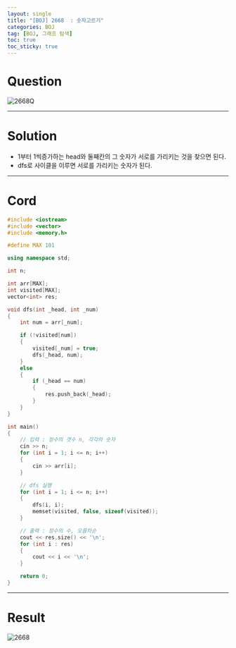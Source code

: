 ```yaml
---
layout: single
title: "[BOJ] 2668  : 숫자고르기"
categories: BOJ
tag: [BOJ, 그래프 탐색]
toc: true
toc_sticky: true
---
```



# Question
![2668Q](https://user-images.githubusercontent.com/97664446/183245380-b58db5ea-54d8-4bc0-a791-accef63d95e1.PNG)

***

# Solution
- 1부터 1씩증가하는 head와 둘째칸의 그 숫자가 서로를 가리키는 것을 찾으면 된다.
- dfs로 사이클을 이루면 서로를 가리키는 숫자가 된다.

***

# Cord
```c++
#include <iostream>
#include <vector>
#include <memory.h>

#define MAX 101

using namespace std;

int n;

int arr[MAX];
int visited[MAX];
vector<int> res;

void dfs(int _head, int _num)
{
	int num = arr[_num];

	if (!visited[num])
	{
		visited[_num] = true;
		dfs(_head, num);
	}
	else
	{
		if (_head == num)
		{
			res.push_back(_head);
		}
	}
}

int main()
{
	// 입력 : 정수의 갯수 n, 각각의 숫자
	cin >> n;
	for (int i = 1; i <= n; i++)
	{
		cin >> arr[i];
	}

	// dfs 실행
	for (int i = 1; i <= n; i++)
	{
		dfs(i, i);
		memset(visited, false, sizeof(visited));
	}

	// 출력 : 정수의 수, 오름차순
	cout << res.size() << '\n';
	for (int i : res)
	{
		cout << i << '\n';
	}

	return 0;
}
```

***

# Result
![2668](https://user-images.githubusercontent.com/97664446/183245382-93140dbd-1794-4f56-8af1-6f108c1643c9.PNG)
